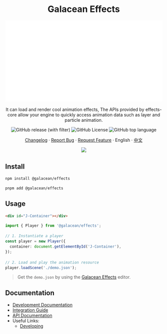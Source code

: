 <div align="center"><a name="readme-top"></a>

<h1>Galacean Effects</h1>

![What you see is what you get](./docs/assets/readme-banner.svg)

It can load and render cool animation effects, The APIs provided by effects-core allow your engine to quickly access animation data such as layer and particle animation.

![GitHub release (with filter)](https://img.shields.io/github/v/release/galacean/effects-runtime)
![GitHub License](https://img.shields.io/github/license/galacean/effects-runtime)
![GitHub top language](https://img.shields.io/github/languages/top/galacean/effects-runtime)

[Changelog](./CHANGELOG.md) · [Report Bug][github-issues-url] · [Request Feature][github-issues-url] · English · [中文](./README-zh_CN.md)

![](https://raw.githubusercontent.com/andreasbm/readme/master/assets/lines/rainbow.png)

[github-issues-url]: https://github.com/galacean/effects-runtime/issues
</div>

## Install

``` bash
npm install @galacean/effects
```

``` bash
pnpm add @galacean/effects
```

## Usage

``` html
<div id="J-Container"></div>
```

``` ts
import { Player } from '@galacean/effects';

// 1. Instantiate a player
const player = new Player({
  container: document.getElementById('J-Container'),
});

// 2. Load and play the animation resource
player.loadScene('./demo.json');
```

> Get the `demo.json` by using the [Galacean Effects](https://galacean.antgroup.com/effects/) editor.

## Documentation

- [Development Documentation](https://galacean.antgroup.com/effects/#/user/dgmswcgk63yfngku)
- [Integration Guide](https://galacean.antgroup.com/effects/#/user/ti4f2yx1rot4hs1n)
- [API Documentation](https://galacean.antgroup.com/effects/#/api)
- Useful Links:
  - [Developing](docs/developing.md)


